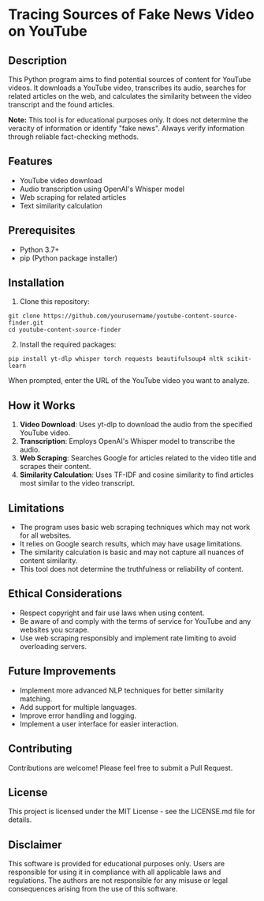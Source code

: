 # Tracing Sources of Fake News Video on YouTube

## Description
This Python program aims to find potential sources of content for YouTube videos. It downloads a YouTube video, transcribes its audio, searches for related articles on the web, and calculates the similarity between the video transcript and the found articles.

**Note:** This tool is for educational purposes only. It does not determine the veracity of information or identify "fake news". Always verify information through reliable fact-checking methods.

## Features
- YouTube video download
- Audio transcription using OpenAI's Whisper model
- Web scraping for related articles
- Text similarity calculation

## Prerequisites
- Python 3.7+
- pip (Python package installer)

## Installation

1. Clone this repository:
```
git clone https://github.com/yourusername/youtube-content-source-finder.git
cd youtube-content-source-finder
```
2. Install the required packages:
```
pip install yt-dlp whisper torch requests beautifulsoup4 nltk scikit-learn
```
When prompted, enter the URL of the YouTube video you want to analyze.

## How it Works

1. **Video Download**: Uses yt-dlp to download the audio from the specified YouTube video.
2. **Transcription**: Employs OpenAI's Whisper model to transcribe the audio.
3. **Web Scraping**: Searches Google for articles related to the video title and scrapes their content.
4. **Similarity Calculation**: Uses TF-IDF and cosine similarity to find articles most similar to the video transcript.

## Limitations

- The program uses basic web scraping techniques which may not work for all websites.
- It relies on Google search results, which may have usage limitations.
- The similarity calculation is basic and may not capture all nuances of content similarity.
- This tool does not determine the truthfulness or reliability of content.

## Ethical Considerations

- Respect copyright and fair use laws when using content.
- Be aware of and comply with the terms of service for YouTube and any websites you scrape.
- Use web scraping responsibly and implement rate limiting to avoid overloading servers.

## Future Improvements

- Implement more advanced NLP techniques for better similarity matching.
- Add support for multiple languages.
- Improve error handling and logging.
- Implement a user interface for easier interaction.

## Contributing

Contributions are welcome! Please feel free to submit a Pull Request.

## License

This project is licensed under the MIT License - see the LICENSE.md file for details.

## Disclaimer

This software is provided for educational purposes only. Users are responsible for using it in compliance with all applicable laws and regulations. The authors are not responsible for any misuse or legal consequences arising from the use of this software.

